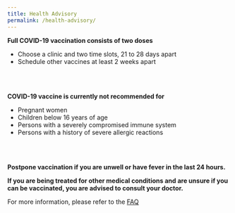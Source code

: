 ```yaml
---
title: Health Advisory
permalink: /health-advisory/
---
```

**Full COVID-19 vaccination consists of two doses**
* Choose a clinic and two time slots, 21 to 28 days apart
* Schedule other vaccines at least 2 weeks apart
<br/>
<br/>

**COVID-19 vaccine is currently not recommended for**
* Pregnant women
* Children below 16 years of age
* Persons with a severely compromised immune system
* Persons with a history of severe allergic reactions
<br/>
<br/>

**Postpone vaccination if you are unwell or have fever in the last 24 hours.**

**If you are being treated for other medical conditions and are unsure if you can be vaccinated, you are advised to consult your doctor.** 

For more information, please refer to the [FAQ](\faq)